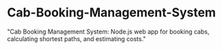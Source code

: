 # Cab-Booking-Management-System
 "Cab Booking Management System: Node.js web app for booking cabs, calculating shortest paths, and estimating costs."
